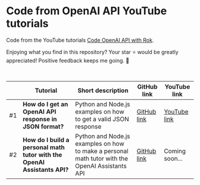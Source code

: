 # Code from OpenAI API YouTube tutorials

Code from the YouTube tutorials [Code OpenAI API with Rok](https://www.youtube.com/@codewithrok).

Enjoying what you find in this repository? Your star ⭐ would be greatly appreciated! Positive feedback keeps me going. 🚀

<br>

| | Tutorial  | Short description | GitHub link | YouTube link |
| ------------- | ------------- | ------------- | ------------- | ------------- |
| #1 | **How do I get an OpenAI API response in JSON format?**  | Python and Node.js examples on how to get a valid JSON response  | [GitHub link](https://github.com/rokbenko/openai-api-tutorials/tree/main/Tutorials/%231%20How%20do%20I%20get%20an%20OpenAI%20API%20response%20in%20JSON%20format) | [YouTube link](https://youtu.be/o4q2qsGKVkE) |
| #2 | **How do I build a personal math tutor with the OpenAI Assistants API?**  | Python and Node.js examples on how to make a personal math tutor with the OpenAI Assistants API  | [GitHub link](https://github.com/rokbenko/openai-api-tutorials/tree/main/Tutorials/%232%20How%20do%20I%20build%20a%20personal%20math%20tutor%20with%20the%20OpenAI%20Assistants%20API) | Coming soon... |
